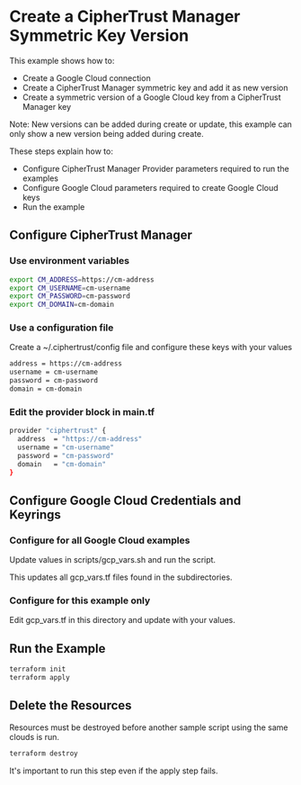 # Create a CipherTrust Manager Symmetric Key Version

This example shows how to:
- Create a Google Cloud connection
- Create a CipherTrust Manager symmetric key and add it as new version
- Create a symmetric version of a Google Cloud key from a CipherTrust Manager key

Note: New versions can be added during create or update, this example can only show a new version being added during create.

These steps explain how to:
- Configure CipherTrust Manager Provider parameters required to run the examples
- Configure Google Cloud parameters required to create Google Cloud keys
- Run the example

## Configure CipherTrust Manager

### Use environment variables

```bash
export CM_ADDRESS=https://cm-address
export CM_USERNAME=cm-username
export CM_PASSWORD=cm-password
export CM_DOMAIN=cm-domain
```
### Use a configuration file

Create a ~/.ciphertrust/config file and configure these keys with your values

```bash
address = https://cm-address
username = cm-username
password = cm-password
domain = cm-domain
```

### Edit the provider block in main.tf

```bash
provider "ciphertrust" {
  address  = "https://cm-address"
  username = "cm-username"
  password = "cm-password"
  domain   = "cm-domain"
}
```

## Configure Google Cloud Credentials and Keyrings

### Configure for all Google Cloud examples

Update values in scripts/gcp_vars.sh and run the script.

This updates all gcp_vars.tf files found in the subdirectories.

### Configure for this example only

Edit gcp_vars.tf in this directory and update with your values.

## Run the Example

```bash
terraform init
terraform apply
```

## Delete the Resources

Resources must be destroyed before another sample script using the same clouds is run.

```bash
terraform destroy
```
It's important to run this step even if the apply step fails.
